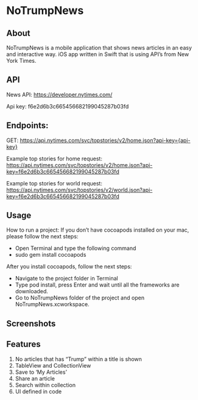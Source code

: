 # NoTrumpNews

## About
NoTrumpNews is a mobile application that shows news articles in an easy and interactive way. iOS app written in Swift that is using API’s from New York Times.

## API
News API: https://developer.nytimes.com/

Api key: f6e2d6b3c665456682199045287b03fd

## Endpoints: 
GET: https://api.nytimes.com/svc/topstories/v2/home.json?api-key={api-key}

Example top stories for home request: 
https://api.nytimes.com/svc/topstories/v2/home.json?api-key=f6e2d6b3c665456682199045287b03fd

Example top stories for world request: https://api.nytimes.com/svc/topstories/v2/world.json?api-key=f6e2d6b3c665456682199045287b03fd

## Usage
How to run a project:
If you don’t have cocoapods installed on your mac, please follow the next steps:
* Open Terminal and type the following command
* sudo gem install cocoapods

After you install cocoapods, follow the next steps:
* Navigate to the project folder in Terminal
* Type pod install, press Enter and wait until all the frameworks are downloaded.
* Go to NoTrumpNews folder of the project and open NoTrumpNews.xcworkspace.

## Screenshots


## Features
1. No articles that has “Trump” within a title is shown
2. TableView and CollectionView
3. Save to ‘My Articles’
4. Share an article
5. Search within collection
6. UI defined in code 
